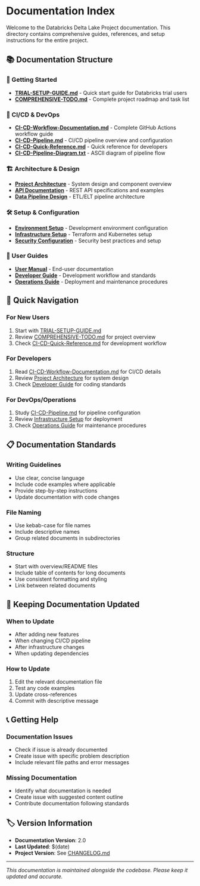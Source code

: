 # Documentation Index

Welcome to the Databricks Delta Lake Project documentation. This directory contains comprehensive guides, references, and setup instructions for the entire project.

## 📚 Documentation Structure

### 🚀 Getting Started
- **[TRIAL-SETUP-GUIDE.md](./TRIAL-SETUP-GUIDE.md)** - Quick start guide for Databricks trial users
- **[COMPREHENSIVE-TODO.md](./COMPREHENSIVE-TODO.md)** - Complete project roadmap and task list

### 🔄 CI/CD & DevOps
- **[CI-CD-Workflow-Documentation.md](./CI-CD-Workflow-Documentation.md)** - Complete GitHub Actions workflow guide
- **[CI-CD-Pipeline.md](./CI-CD-Pipeline.md)** - CI/CD pipeline overview and configuration
- **[CI-CD-Quick-Reference.md](./CI-CD-Quick-Reference.md)** - Quick reference for developers
- **[CI-CD-Pipeline-Diagram.txt](./CI-CD-Pipeline-Diagram.txt)** - ASCII diagram of pipeline flow

### 🏗️ Architecture & Design
- **[Project Architecture](./architecture/)** - System design and component overview
- **[API Documentation](./api/)** - REST API specifications and examples
- **[Data Pipeline Design](./data-pipelines/)** - ETL/ELT pipeline architecture

### 🛠️ Setup & Configuration
- **[Environment Setup](./setup/)** - Development environment configuration
- **[Infrastructure Setup](./infrastructure/)** - Terraform and Kubernetes setup
- **[Security Configuration](./security/)** - Security best practices and setup

### 📖 User Guides
- **[User Manual](./user-guides/)** - End-user documentation
- **[Developer Guide](./developer-guides/)** - Development workflow and standards
- **[Operations Guide](./operations/)** - Deployment and maintenance procedures

## 🎯 Quick Navigation

### For New Users
1. Start with [TRIAL-SETUP-GUIDE.md](./TRIAL-SETUP-GUIDE.md)
2. Review [COMPREHENSIVE-TODO.md](./COMPREHENSIVE-TODO.md) for project overview
3. Check [CI-CD-Quick-Reference.md](./CI-CD-Quick-Reference.md) for development workflow

### For Developers
1. Read [CI-CD-Workflow-Documentation.md](./CI-CD-Workflow-Documentation.md) for CI/CD details
2. Review [Project Architecture](./architecture/) for system design
3. Check [Developer Guide](./developer-guides/) for coding standards

### For DevOps/Operations
1. Study [CI-CD-Pipeline.md](./CI-CD-Pipeline.md) for pipeline configuration
2. Review [Infrastructure Setup](./infrastructure/) for deployment
3. Check [Operations Guide](./operations/) for maintenance procedures

## 📋 Documentation Standards

### Writing Guidelines
- Use clear, concise language
- Include code examples where applicable
- Provide step-by-step instructions
- Update documentation with code changes

### File Naming
- Use kebab-case for file names
- Include descriptive names
- Group related documents in subdirectories

### Structure
- Start with overview/README files
- Include table of contents for long documents
- Use consistent formatting and styling
- Link between related documents

## 🔄 Keeping Documentation Updated

### When to Update
- After adding new features
- When changing CI/CD pipeline
- After infrastructure changes
- When updating dependencies

### How to Update
1. Edit the relevant documentation file
2. Test any code examples
3. Update cross-references
4. Commit with descriptive message

## 📞 Getting Help

### Documentation Issues
- Check if issue is already documented
- Create issue with specific problem description
- Include relevant file paths and error messages

### Missing Documentation
- Identify what documentation is needed
- Create issue with suggested content outline
- Contribute documentation following standards

## 🏷️ Version Information

- **Documentation Version**: 2.0
- **Last Updated**: $(date)
- **Project Version**: See [CHANGELOG.md](../CHANGELOG.md)

---

*This documentation is maintained alongside the codebase. Please keep it updated and accurate.*
